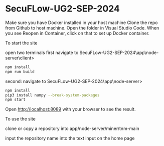 # SecuFLow-UG2-SEP-2024
Make sure you have Docker installed in your host machine
Clone the repo from Github to host machine. Open the folder in Visual Studio Code. When you see Reopen in Container, click on that to set up Docker container.

To start the site

open two terminals
first
navigate to SecuFLow-UG2-SEP-2024\app\node-server\client>
```bash
npm install
npm run build
```
second:
navigate to SecuFLow-UG2-SEP-2024\app\node-server>
```bash
npm install
pip3 install numpy --break-system-packages
npm start
```

Open [http://localhost:8089](http://localhost:8089) with your browser to see the result.


To use the site

clone or copy a repository into app/node-server/miner/tnm-main

input the repository name into the text input on the home page
